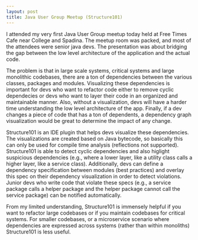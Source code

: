 ```yaml
---
layout: post
title: Java User Group Meetup (Structure101)
---
```


I attended my very first Java User Group meetup today held at Free Times Cafe near College and Spadina. The meetup room was packed, and most of the attendees were senior java devs. The presentation was about bridging the gap between the low level architecture of the application and the actual code. 

The problem is that in large scale systems, critical systems and large monolithic codebases, there are a ton of dependencies between the various classes, packages and modules. Visualizing these dependencies is important for devs who want to refactor code either to remove cyclic dependecies or devs who want to layer their code in an organized and maintainable manner. Also, without a visualization, devs will have a harder time understanding the low level architecture of the app. Finally, if a dev changes a piece of code that has a ton of dependents, a dependency graph visualization would be great to determine the impact of any change. 

Structure101 is an IDE plugin that helps devs visualize these dependencies. The visualizations are created based on Java bytecode, so basically this can only be used for compile time analysis (reflections not supported). Structure101 is able to detect cyclic dependencies and also higlight suspicious dependencies (e.g., where a lower layer, like a utility class calls a higher layer, like a service class). Additionally, devs can define a dependency specification between modules (best practices) and overlay this spec on their dependency visualization in order to detect violations. Junior devs who write code that violate these specs (e.g., a service package calls a helper package and the helper package cannot call the service package) can be notified automatically.

From my limited understanding, Structure101 is immensely helpful if you want to refactor large codebases or if you maintain codebases for critical systems. For smaller codebases, or a microservice scenario where dependencies are expressed across systems (rather than within monoliths) Structure101 is less useful.